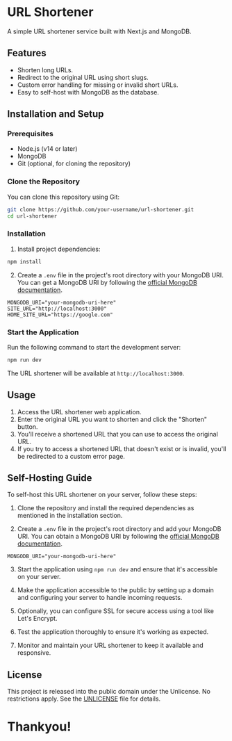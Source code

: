 # URL Shortener

A simple URL shortener service built with Next.js and MongoDB.

## Features

- Shorten long URLs.
- Redirect to the original URL using short slugs.
- Custom error handling for missing or invalid short URLs.
- Easy to self-host with MongoDB as the database.

## Installation and Setup

### Prerequisites

- Node.js (v14 or later)
- MongoDB
- Git (optional, for cloning the repository)

### Clone the Repository

You can clone this repository using Git:

```bash
git clone https://github.com/your-username/url-shortener.git
cd url-shortener
```

### Installation

1. Install project dependencies:

```bash
npm install
```

2. Create a `.env` file in the project's root directory with your MongoDB URI. You can get a MongoDB URI by following the [official MongoDB documentation](https://docs.mongodb.com/guides/cloud/connectionstring/).

```dotenv
MONGODB_URI="your-mongodb-uri-here"
SITE_URL="http://localhost:3000"
HOME_SITE_URL="https://google.com"
```

### Start the Application

Run the following command to start the development server:

```bash
npm run dev
```

The URL shortener will be available at `http://localhost:3000`.

## Usage

1. Access the URL shortener web application.
2. Enter the original URL you want to shorten and click the "Shorten" button.
3. You'll receive a shortened URL that you can use to access the original URL.
4. If you try to access a shortened URL that doesn't exist or is invalid, you'll be redirected to a custom error page.

## Self-Hosting Guide

To self-host this URL shortener on your server, follow these steps:

1. Clone the repository and install the required dependencies as mentioned in the installation section.

2. Create a `.env` file in the project's root directory and add your MongoDB URI. You can obtain a MongoDB URI by following the [official MongoDB documentation](https://docs.mongodb.com/guides/cloud/connectionstring/).

```dotenv
MONGODB_URI="your-mongodb-uri-here"
```

3. Start the application using `npm run dev` and ensure that it's accessible on your server.

4. Make the application accessible to the public by setting up a domain and configuring your server to handle incoming requests.

5. Optionally, you can configure SSL for secure access using a tool like Let's Encrypt.

6. Test the application thoroughly to ensure it's working as expected.

7. Monitor and maintain your URL shortener to keep it available and responsive.

## License

This project is released into the public domain under the Unlicense. No restrictions apply. See the [UNLICENSE](LICENSE) file for details.


# Thankyou!
